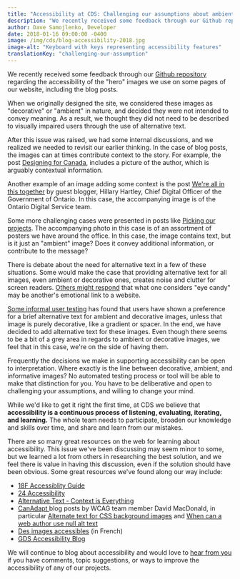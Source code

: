 ```yaml
---
title: "Accessibility at CDS: Challenging our assumptions about ambient imagery"
description: "We recently received some feedback through our Github repository regarding the accessibility of the hero images we use on some pages of our website, including the blog posts."
author: Dave Samojlenko, Developer
date: 2018-01-16 09:00:00 -0400
image: /img/cds/blog-accessibility-2018.jpg
image-alt: "Keyboard with keys representing accessibility features"
translationKey: "challenging-our-assumption"
---
```


We recently received some feedback through our [Github repository](https://github.com/cds-snc/digital-canada-ca) regarding the accessibility of the "hero" images we use on some pages of our website, including the blog posts.

When we originally designed the site, we considered these images as "decorative" or "ambient" in nature, and decided they were not intended to convey meaning. As a result, we thought they did not need to be described to visually impaired users through the use of alternative text.

After this issue was raised, we had some internal discussions, and we realized we needed to revisit our earlier thinking. In the case of blog posts, the images can at times contribute context to the story. For example, the post [Designing for Canada](/2017/09/21/designing-for-canada/), includes a picture of the author, which is arguably contextual information.

Another example of an image adding some context is the post [We're all in this together](/2017/11/20/in-this-together/) by guest blogger, Hillary Hartley, Chief Digital Officer of the Government of Ontario. In this case, the accompanying image is of the Ontario Digital Service team.

Some more challenging cases were presented in posts like [Picking our projects](/2017/08/24/picking-our-projects/). The accompanying photo in this case is of an assortment of posters we have around the office. In this case, the image contains text, but is it just an "ambient" image? Does it convey additional information, or contribute to the message?

There is debate about the need for alternative text in a few of these situations. Some would make the case that providing alternative text for all images, even ambient or decorative ones, creates noise and clutter for screen readers. [Others might respond](https://tink.uk/text-descriptions-emotion-rich-images/) that what one considers "eye candy" may be another's emotional link to a website.

[Some informal user testing](http://www.davidmacd.com/blog/what-is-pure-decoration-alt-text-in-wcag.html) has found that users have shown a preference for a brief alternative text for ambient and decorative images, unless that image is purely decorative, like a gradient or spacer. In the end, we have decided to add alternative text for these images. Even though there seems to be a bit of a grey area in regards to ambient or decorative images, we feel that in this case, we're on the side of having them.

Frequently the decisions we make in supporting accessibility can be open to interpretation. Where exactly is the line between decorative, ambient, and informative images? No automated testing process or tool will be able to make that distinction for you. You have to be deliberative and open to challenging your assumptions, and willing to change your mind.

While we'd like to get it right the first time, at CDS we believe that **accessibility is a continuous process of listening, evaluating, iterating, and learning.** The whole team needs to participate, broaden our knowledge and skills over time, and share and learn from our mistakes.

There are so many great resources on the web for learning about accessibility. This issue we've been discussing may seem minor to some, but we learned a lot from others in researching the best solution, and we feel there is value in having this discussion, even if the solution should have been obvious. Some great resources we've found along our way include:

* [18F Accessiblity Guide](https://accessibility.18f.gov/)
* [24 Accessibility](https://www.24a11y.com/)
* [Alternative Text - Context is Everything](https://webaim.org/techniques/alttext/#context)
* [CanAdapt ](http://www.davidmacd.com/index.html#blog) blog posts by WCAG team member David MacDonald, in particular [Alternate text for CSS background images](http://www.davidmacd.com/blog/alternate-text-for-css-background-images.html) and [When can a web author use null alt text](http://www.davidmacd.com/blog/what-is-pure-decoration-alt-text-in-wcag.html)
* [Des images accessibles](https://openweb.eu.org/articles/accessibilite_images) (in French)
* [GDS Accessibility Blog](https://accessibility.blog.gov.uk/)

We will continue to blog about accessibility and would love to [hear from you](mailto:cds-snc@tbs-sct.gc.ca) if you have comments, topic suggestions, or ways to improve the accessibility of any of our projects.
